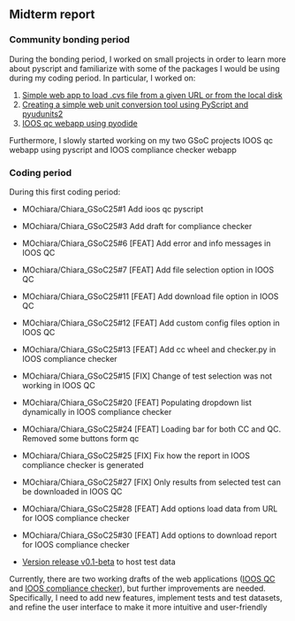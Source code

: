 ## Midterm report

### Community bonding period

During the bonding period, I worked on small projects in order to learn more about pyscript and familiarize with some of the packages I would be using during my coding period.
In particular, I worked on:
1. [Simple web app to load .cvs file from a given URL or from the local disk](https://mochiara.github.io/Chiara_GSoC25/csv_viewer_web/fileloading.html)
2. [Creating a simple web unit conversion tool using PyScript and pyudunits2](https://mochiara.github.io/Chiara_GSoC25/unit_conversion_webapp/unitconverter.html)
3. [IOOS qc webapp using pyodide](https://mochiara.github.io/Chiara_GSoC25/ioosqc_pyodide/ioos_qc_webpyodide.html)

Furthermore, I slowly started working on my two GSoC projects IOOS qc webapp using pyscript and IOOS compliance checker webapp

### Coding period 

During this first coding period:

- MOchiara/Chiara_GSoC25#1  Add ioos qc pyscript
- MOchiara/Chiara_GSoC25#3  Add draft for compliance checker
- MOchiara/Chiara_GSoC25#6  [FEAT] Add error and info messages in IOOS QC 
- MOchiara/Chiara_GSoC25#7  [FEAT] Add file selection option in IOOS QC
- MOchiara/Chiara_GSoC25#11  [FEAT] Add download file option in IOOS QC
- MOchiara/Chiara_GSoC25#12  [FEAT] Add custom config files option in IOOS QC
- MOchiara/Chiara_GSoC25#13  [FEAT] Add cc wheel and checker.py in IOOS compliance checker
- MOchiara/Chiara_GSoC25#15  [FIX] Change of test selection was not working in IOOS QC
- MOchiara/Chiara_GSoC25#20  [FEAT] Populating dropdown list dynamically in IOOS compliance checker
- MOchiara/Chiara_GSoC25#24 [FEAT] Loading bar for both CC and QC. Removed some buttons form qc
- MOchiara/Chiara_GSoC25#25 [FIX] Fix how the report in IOOS compliance checker is generated
- MOchiara/Chiara_GSoC25#27 [FIX] Only results from selected test can be downloaded in IOOS QC
- MOchiara/Chiara_GSoC25#28 [FEAT] Add options load data from URL for IOOS compliance checker
- MOchiara/Chiara_GSoC25#30 [FEAT] Add options to download report for IOOS compliance checker

- [Version release v0.1-beta](https://github.com/MOchiara/Chiara_GSoC25/releases/tag/v0.1-beta) to host test data

Currently, there are two working drafts of the web applications ([IOOS QC](https://mochiara.github.io/Chiara_GSoC25/ioosqc_pyscript/ioos_qc_browser.html) and [IOOS compliance checker](https://mochiara.github.io/Chiara_GSoC25/ioos_compliance_check/ioos_cc_browser.html)), but further improvements are needed. Specifically, I need to add new features, implement tests and test datasets, and refine the user interface to make it more intuitive and user-friendly
